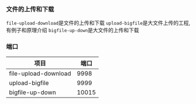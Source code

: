 ### 文件的上传和下载
`file-upload-download`是文件的上传和下载
`upload-bigfile`是大文件上传的工程, 有例子和原理介绍
`bigfile-up-down`是大文件的上传和下载


### 端口
| 项目 | 端口 |
|--|--|
|file-upload-download | 9998 |
|upload-bigfile | 9999 |
|bigfile-up-down| 10015 |

